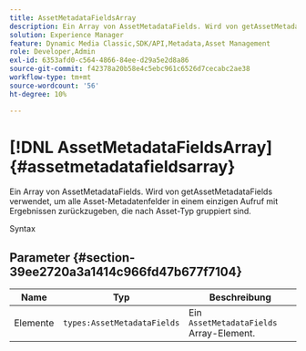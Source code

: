 ```yaml
---
title: AssetMetadataFieldsArray
description: Ein Array von AssetMetadataFields. Wird von getAssetMetadataFields verwendet, um alle Asset-Metadatenfelder in einem einzigen Aufruf mit Ergebnissen zurückzugeben, die nach Asset-Typ gruppiert sind.
solution: Experience Manager
feature: Dynamic Media Classic,SDK/API,Metadata,Asset Management
role: Developer,Admin
exl-id: 6353afd0-c564-4866-84ee-d29a5e2d8a86
source-git-commit: f42378a20b58e4c5ebc961c6526d7cecabc2ae38
workflow-type: tm+mt
source-wordcount: '56'
ht-degree: 10%

---
```


# [!DNL AssetMetadataFieldsArray]{#assetmetadatafieldsarray}

Ein Array von AssetMetadataFields. Wird von getAssetMetadataFields verwendet, um alle Asset-Metadatenfelder in einem einzigen Aufruf mit Ergebnissen zurückzugeben, die nach Asset-Typ gruppiert sind.

Syntax

## Parameter {#section-39ee2720a3a1414c966fd47b677f7104}

| Name | Typ | Beschreibung |
|---|---|---|
| Elemente | `types:AssetMetadataFields` | Ein `AssetMetadataFields` Array-Element. |

